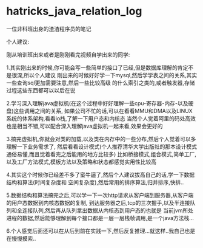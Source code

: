# hatricks_java_relation_log
一位非科班出身的渣渣程序员的笔记

个人建议:

刚从培训班出来或者是刚刚看完视频自学出来的同学:

1.其实刚出来的时候,你可能会写一些简单的接口了已经,但是数据库理解的肯定不是很深,所以个人建议
刚出来的时候好好学一下mysql,然后学学表之间的关系,其实一些查询sql更加需要注意,然后一些比较高级
的什么索引之类的,或者触发器,存储过程这些东西都可以以后在说

2.学习深入理解java虚拟机(在这个过程中好好理解一些cpu-寄存器-内存-以及硬盘)这些调用之间的关系,
如果公司不忙的话,可以在看看MMU和DMA以及LINUX系统的体系架构,看看io栈,了解一下用户态和内核态
当然个人觉着阿里的码处高效也是相当不错,可以配合深入理解java虚拟机一起来看,效果会更好的

3.搞完虚拟机,你就会对类的加载,以及类在内存中的一些分布,然后个人觉着可以多理解一下业务需求了,
然后看看设计模式(个人推荐清华大学出版社的那本设计模式通俗易懂,而且觉着看完之后能用的地方比较多)
比如桥接模式,组合模式,简单工厂,以及工厂方法模式,模板方法以及策略和状态都感觉实用性比较高

4.其实这个时候你已经差不多了蛮牛逼了,然后个人建议拔高自己的话,学一下数据结构和算法(时间复杂度和
空间复杂度),然后常用的排序算法,归并排序,快排..

5.数据结构和算法搞完之后,可以学一下一次http请求从客户端到服务器,从客户端的用户态数据到内核态数据的复制,
到达服务器之后,tcp的三次握手,以及半连接队列和全连接队列,然后再从队列拿出数据从内核态到用户态的也就是
当前jvm所处进程的数据,然后能够理解到每个接口都是一层一层栈帧调用,是一个java方法栈...

6.个人感觉后面还可以在从后到前在实践一下,然后反复推理...就这样..我自己也是在慢慢摸索..
